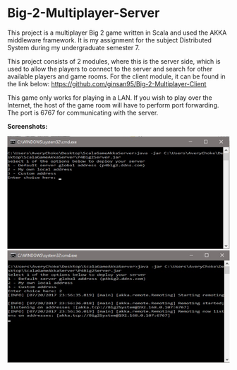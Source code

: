 # Big-2-Multiplayer-Server
This project is a multiplayer Big 2 game written in Scala and used the AKKA middleware framework.
It is my assignment for the subject Distributed System during my undergraduate semester 7.

This project consists of 2 modules, where this is the server side, which is used to allow the players to connect to the server and search for other available players and game rooms.
For the client module, it can be found in the link below:
https://github.com/ginsan95/Big-2-Multiplayer-Client

This game only works for playing in a LAN. If you wish to play over the Internet, the host of the game room will have to perform port forwarding. The port is 6767 for communicating with the server.

**Screenshots:** 

![Screenshot 1](https://github.com/ginsan95/Big-2-Multiplayer-Server/blob/master/demo/screenshots/screenshot%201.jpg?raw=true)
![Screenshot 2](https://github.com/ginsan95/Big-2-Multiplayer-Server/blob/master/demo/screenshots/screenshot%202.jpg?raw=true)
